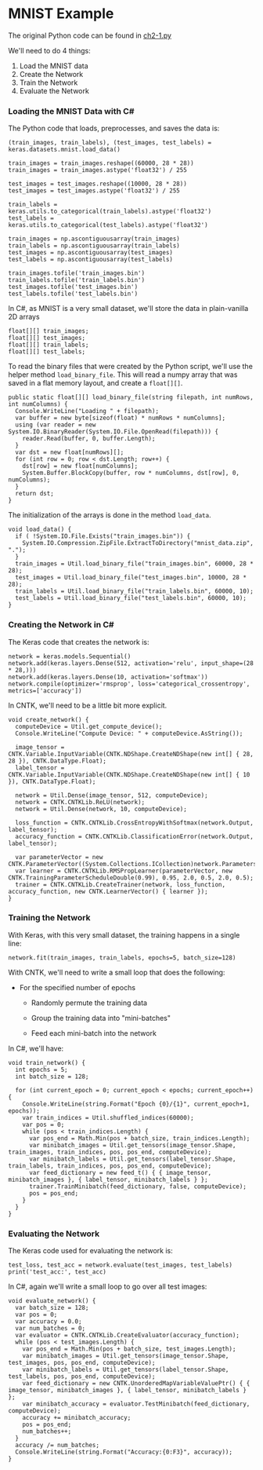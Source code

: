 ﻿
# MNIST Example 

The original Python code can be found in [ch2-1.py](../../Python/ch2-1.py)

We'll need to do 4 things:

1. Load the MNIST data
2. Create the Network
3. Train the Network
4. Evaluate the Network

### Loading the MNIST Data with C#

The Python code that loads, preprocesses, and saves the data is: 

```
(train_images, train_labels), (test_images, test_labels) = keras.datasets.mnist.load_data()

train_images = train_images.reshape((60000, 28 * 28))
train_images = train_images.astype('float32') / 255

test_images = test_images.reshape((10000, 28 * 28))
test_images = test_images.astype('float32') / 255

train_labels = keras.utils.to_categorical(train_labels).astype('float32')
test_labels = keras.utils.to_categorical(test_labels).astype('float32')

train_images = np.ascontiguousarray(train_images)
train_labels = np.ascontiguousarray(train_labels)
test_images = np.ascontiguousarray(test_images)
test_labels = np.ascontiguousarray(test_labels)

train_images.tofile('train_images.bin')
train_labels.tofile('train_labels.bin')
test_images.tofile('test_images.bin')
test_labels.tofile('test_labels.bin')
```

In C#, as MNIST is a very small dataset, we'll store the data in plain-vanilla 2D arrays
 
```
float[][] train_images;
float[][] test_images;
float[][] train_labels;
float[][] test_labels;
```

To read the binary files that were created by the Python script, we'll use the helper method `load_binary_file`. 
This will read a numpy array that was saved in a flat memory layout, and create a `float[][]`. 

```
public static float[][] load_binary_file(string filepath, int numRows, int numColumns) {
  Console.WriteLine("Loading " + filepath);
  var buffer = new byte[sizeof(float) * numRows * numColumns];
  using (var reader = new System.IO.BinaryReader(System.IO.File.OpenRead(filepath))) {
    reader.Read(buffer, 0, buffer.Length);
  }
  var dst = new float[numRows][];
  for (int row = 0; row < dst.Length; row++) {
    dst[row] = new float[numColumns];
    System.Buffer.BlockCopy(buffer, row * numColumns, dst[row], 0, numColumns);
  }
  return dst;
}
```

The initialization of the arrays is done in the method `load_data`. 

```
void load_data() {
  if ( !System.IO.File.Exists("train_images.bin")) {
    System.IO.Compression.ZipFile.ExtractToDirectory("mnist_data.zip", ".");
  }
  train_images = Util.load_binary_file("train_images.bin", 60000, 28 * 28);
  test_images = Util.load_binary_file("test_images.bin", 10000, 28 * 28);
  train_labels = Util.load_binary_file("train_labels.bin", 60000, 10);
  test_labels = Util.load_binary_file("test_labels.bin", 60000, 10);
}
```



### Creating the Network in C# 

The Keras code that creates the network is: 

```
network = keras.models.Sequential()
network.add(keras.layers.Dense(512, activation='relu', input_shape=(28 * 28,)))
network.add(keras.layers.Dense(10, activation='softmax'))
network.compile(optimizer='rmsprop', loss='categorical_crossentropy', metrics=['accuracy'])
```

In CNTK, we'll need to be a little bit more explicit.

```
void create_network() {
  computeDevice = Util.get_compute_device();
  Console.WriteLine("Compute Device: " + computeDevice.AsString());

  image_tensor = CNTK.Variable.InputVariable(CNTK.NDShape.CreateNDShape(new int[] { 28, 28 }), CNTK.DataType.Float);
  label_tensor = CNTK.Variable.InputVariable(CNTK.NDShape.CreateNDShape(new int[] { 10 }), CNTK.DataType.Float);

  network = Util.Dense(image_tensor, 512, computeDevice);
  network = CNTK.CNTKLib.ReLU(network);
  network = Util.Dense(network, 10, computeDevice);

  loss_function = CNTK.CNTKLib.CrossEntropyWithSoftmax(network.Output, label_tensor);
  accuracy_function = CNTK.CNTKLib.ClassificationError(network.Output, label_tensor);

  var parameterVector = new CNTK.ParameterVector((System.Collections.ICollection)network.Parameters());
  var learner = CNTK.CNTKLib.RMSPropLearner(parameterVector, new CNTK.TrainingParameterScheduleDouble(0.99), 0.95, 2.0, 0.5, 2.0, 0.5);
  trainer = CNTK.CNTKLib.CreateTrainer(network, loss_function, accuracy_function, new CNTK.LearnerVector() { learner });
}
```

### Training the Network

With Keras, with this very small dataset, the training happens in a single line: 

```
network.fit(train_images, train_labels, epochs=5, batch_size=128)
```

With CNTK, we'll need to write a small loop that does the following:

* For the specified number of epochs

	* Randomly permute the training data

	* Group the training data into "mini-batches" 

	* Feed each mini-batch into the network

In C#, we'll have:
```
void train_network() {
  int epochs = 5;
  int batch_size = 128;

  for (int current_epoch = 0; current_epoch < epochs; current_epoch++) {
    Console.WriteLine(string.Format("Epoch {0}/{1}", current_epoch+1, epochs));
    var train_indices = Util.shuffled_indices(60000);
    var pos = 0;
    while (pos < train_indices.Length) {
      var pos_end = Math.Min(pos + batch_size, train_indices.Length);
      var minibatch_images = Util.get_tensors(image_tensor.Shape, train_images, train_indices, pos, pos_end, computeDevice);
      var minibatch_labels = Util.get_tensors(label_tensor.Shape, train_labels, train_indices, pos, pos_end, computeDevice);
      var feed_dictionary = new feed_t() { { image_tensor, minibatch_images }, { label_tensor, minibatch_labels } };
      trainer.TrainMinibatch(feed_dictionary, false, computeDevice);
      pos = pos_end;
    }
  }
}
```

### Evaluating the Network

The Keras code used for evaluating the network is: 

```
test_loss, test_acc = network.evaluate(test_images, test_labels)
print('test_acc:', test_acc)
```

In C#, again we'll write a small loop to go over all test images: 
```
void evaluate_network() {
  var batch_size = 128;
  var pos = 0;
  var accuracy = 0.0;
  var num_batches = 0;
  var evaluator = CNTK.CNTKLib.CreateEvaluator(accuracy_function);
  while (pos < test_images.Length) {
    var pos_end = Math.Min(pos + batch_size, test_images.Length);
    var minibatch_images = Util.get_tensors(image_tensor.Shape, test_images, pos, pos_end, computeDevice);
    var minibatch_labels = Util.get_tensors(label_tensor.Shape, test_labels, pos, pos_end, computeDevice);
    var feed_dictionary = new CNTK.UnorderedMapVariableValuePtr() { { image_tensor, minibatch_images }, { label_tensor, minibatch_labels } };
    var minibatch_accuracy = evaluator.TestMinibatch(feed_dictionary, computeDevice);
    accuracy += minibatch_accuracy;
    pos = pos_end;
    num_batches++;
  }
  accuracy /= num_batches;
  Console.WriteLine(string.Format("Accuracy:{0:F3}", accuracy));
}
```

